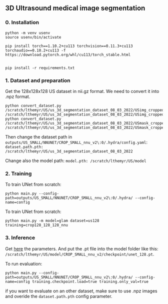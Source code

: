 ## 3D Ultrasound medical image segmentation

### 0. Installation

```
python -m venv usenv
source usenv/bin/activate

pip install torch==1.10.2+cu113 torchvision==0.11.3+cu113 torchaudio==0.10.2+cu113 -f https://download.pytorch.org/whl/cu113/torch_stable.html


pip install -r requirements.txt
```


### 1. Dataset and preparation
Get the 128x128x128 US dataset in nii.gz format. We need to convert it into .npz format.
```
python convert_dataset.py /scratch/lthemyr/US/us_3d_segmentation_dataset_08_03_2022/USimg_cropped128 /scratch/lthemyr/US/us_3d_segmentation_dataset_08_03_2022/USimg_cropped128_npz
python convert_dataset.py /scratch/lthemyr/US/us_3d_segmentation_dataset_08_03_2022/USmask_cropped128 /scratch/lthemyr/US/us_3d_segmentation_dataset_08_03_2022/USmask_cropped128_npz
```
Then change the dataset path in `outputs/US_SMALL/NNUNET/CROP_SMALL_nnu_v2\:0/.hydra/config.yaml`: `dataset.path.pth: /scratch/lthemyr/US/us_3d_segmentation_dataset_08_03_2022`

Change also the model path: `model.pth: /scratch/lthemyr/US/model`



### 2. Training

To train UNet from scratch:

```
python main.py --config-path=outputs/US_SMALL/NNUNET/CROP_SMALL_nnu_v2\:0/.hydra/ --config-name=config

```
To train UNet from scratch:

```
python main.py -m model=glam dataset=us128 training=crop128_128_128_nnu
```


### 3. Inference

Get [here](https://themyr.iiens.net/unet_128.pt) the parameters. And put the .pt file into the model folder like this: `/scratch/lthemyr/US/model/CROP_SMALL_nnu_v2/checkpoint/unet_128.pt`.

To run evaluation:

```
python main.py --config-path=outputs/US_SMALL/NNUNET/CROP_SMALL_nnu_v2\:0/.hydra/ --config-name=config training.checkpoint.load=true training.only_val=true

```

if you want to evaluate on an other dataset, make sure to use .npz images and overide the `dataset.path.pth` config parameter.